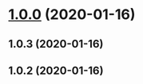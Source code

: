 # [1.0.0](https://github.com/jingchaofang/fis3-parser-vue-loader/compare/v1.0.3...v1.0.0) (2020-01-16)



## 1.0.3 (2020-01-16)



## 1.0.2 (2020-01-16)



